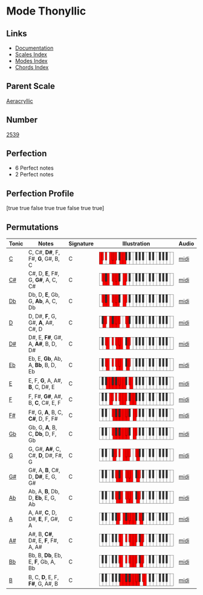 # Mode Thonyllic

## Links

- [Documentation](index.md)
- [Scales Index](Scales.md)
- [Modes Index](Modes.md)
- [Chords Index](Chords.md)

## Parent Scale

[Aeracryllic](ScaleAeracryllic.md)

## Number

[2539](https://ianring.com/musictheory/scales/2539)

## Perfection

- 6 Perfect notes
- 2 Perfect notes

## Perfection Profile

[true true false true true false true true]

## Permutations

| Tonic | Notes | Signature | Illustration | Audio |
|-------|-------|-----------|--------------|-------|
| [C](ModeCNaturalThonyllic.md) | C, C#, **D#**, F, F#, **G**, G#, B, C | C | ![CNaturalThonyllic](ModeCNaturalThonyllic.png) | [midi](https://github.com/edipermadi/music/blob/main/docs/ModeCNaturalThonyllic.mid?raw=true) |
| [C#](ModeCSharpThonyllic.md) | C#, D, **E**, F#, G, **G#**, A, C, C# | C | ![CSharpThonyllic](ModeCSharpThonyllic.png) | [midi](https://github.com/edipermadi/music/blob/main/docs/ModeCSharpThonyllic.mid?raw=true) |
| [Db](ModeDFlatThonyllic.md) | Db, D, **E**, Gb, G, **Ab**, A, C, Db | C | ![DFlatThonyllic](ModeDFlatThonyllic.png) | [midi](https://github.com/edipermadi/music/blob/main/docs/ModeDFlatThonyllic.mid?raw=true) |
| [D](ModeDNaturalThonyllic.md) | D, D#, **F**, G, G#, **A**, A#, C#, D | C | ![DNaturalThonyllic](ModeDNaturalThonyllic.png) | [midi](https://github.com/edipermadi/music/blob/main/docs/ModeDNaturalThonyllic.mid?raw=true) |
| [D#](ModeDSharpThonyllic.md) | D#, E, **F#**, G#, A, **A#**, B, D, D# | C | ![DSharpThonyllic](ModeDSharpThonyllic.png) | [midi](https://github.com/edipermadi/music/blob/main/docs/ModeDSharpThonyllic.mid?raw=true) |
| [Eb](ModeEFlatThonyllic.md) | Eb, E, **Gb**, Ab, A, **Bb**, B, D, Eb | C | ![EFlatThonyllic](ModeEFlatThonyllic.png) | [midi](https://github.com/edipermadi/music/blob/main/docs/ModeEFlatThonyllic.mid?raw=true) |
| [E](ModeENaturalThonyllic.md) | E, F, **G**, A, A#, **B**, C, D#, E | C | ![ENaturalThonyllic](ModeENaturalThonyllic.png) | [midi](https://github.com/edipermadi/music/blob/main/docs/ModeENaturalThonyllic.mid?raw=true) |
| [F](ModeFNaturalThonyllic.md) | F, F#, **G#**, A#, B, **C**, C#, E, F | C | ![FNaturalThonyllic](ModeFNaturalThonyllic.png) | [midi](https://github.com/edipermadi/music/blob/main/docs/ModeFNaturalThonyllic.mid?raw=true) |
| [F#](ModeFSharpThonyllic.md) | F#, G, **A**, B, C, **C#**, D, F, F# | C | ![FSharpThonyllic](ModeFSharpThonyllic.png) | [midi](https://github.com/edipermadi/music/blob/main/docs/ModeFSharpThonyllic.mid?raw=true) |
| [Gb](ModeGFlatThonyllic.md) | Gb, G, **A**, B, C, **Db**, D, F, Gb | C | ![GFlatThonyllic](ModeGFlatThonyllic.png) | [midi](https://github.com/edipermadi/music/blob/main/docs/ModeGFlatThonyllic.mid?raw=true) |
| [G](ModeGNaturalThonyllic.md) | G, G#, **A#**, C, C#, **D**, D#, F#, G | C | ![GNaturalThonyllic](ModeGNaturalThonyllic.png) | [midi](https://github.com/edipermadi/music/blob/main/docs/ModeGNaturalThonyllic.mid?raw=true) |
| [G#](ModeGSharpThonyllic.md) | G#, A, **B**, C#, D, **D#**, E, G, G# | C | ![GSharpThonyllic](ModeGSharpThonyllic.png) | [midi](https://github.com/edipermadi/music/blob/main/docs/ModeGSharpThonyllic.mid?raw=true) |
| [Ab](ModeAFlatThonyllic.md) | Ab, A, **B**, Db, D, **Eb**, E, G, Ab | C | ![AFlatThonyllic](ModeAFlatThonyllic.png) | [midi](https://github.com/edipermadi/music/blob/main/docs/ModeAFlatThonyllic.mid?raw=true) |
| [A](ModeANaturalThonyllic.md) | A, A#, **C**, D, D#, **E**, F, G#, A | C | ![ANaturalThonyllic](ModeANaturalThonyllic.png) | [midi](https://github.com/edipermadi/music/blob/main/docs/ModeANaturalThonyllic.mid?raw=true) |
| [A#](ModeASharpThonyllic.md) | A#, B, **C#**, D#, E, **F**, F#, A, A# | C | ![ASharpThonyllic](ModeASharpThonyllic.png) | [midi](https://github.com/edipermadi/music/blob/main/docs/ModeASharpThonyllic.mid?raw=true) |
| [Bb](ModeBFlatThonyllic.md) | Bb, B, **Db**, Eb, E, **F**, Gb, A, Bb | C | ![BFlatThonyllic](ModeBFlatThonyllic.png) | [midi](https://github.com/edipermadi/music/blob/main/docs/ModeBFlatThonyllic.mid?raw=true) |
| [B](ModeBNaturalThonyllic.md) | B, C, **D**, E, F, **F#**, G, A#, B | C | ![BNaturalThonyllic](ModeBNaturalThonyllic.png) | [midi](https://github.com/edipermadi/music/blob/main/docs/ModeBNaturalThonyllic.mid?raw=true) |
